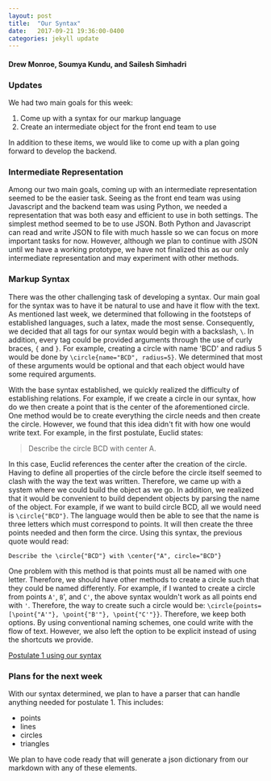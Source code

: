 ```yaml
---
layout: post
title:  "Our Syntax"
date:   2017-09-21 19:36:00-0400
categories: jekyll update
---
```

#### Drew Monroe, Soumya Kundu, and Sailesh Simhadri

### Updates
We had two main goals for this week:
1. Come up with a syntax for our markup language
2. Create an intermediate object for the front end team to use

In addition to these items, we would like to come up with a plan going forward to develop the backend.

### Intermediate Representation
Among our two main goals, coming up with an intermediate representation seemed to be the easier task. Seeing as the front end team was using Javascript and the backend team was using Python, we needed a representation that was both easy and efficient to use in both settings. The simplest method seemed to be to use JSON. Both Python and Javascript can read and write JSON to file with much hassle so we can focus on more important tasks for now. However, although we plan to continue with JSON until we have a working prototype, we have not finalized this as our only intermediate representation and may experiment with other methods.


### Markup Syntax
There was the other challenging task of developing a syntax. Our main goal for the syntax was to have it be natural to use and have it flow with the text. As mentioned last week, we determined that following in the footsteps of established languages, such a latex, made the most sense. Consequently, we decided that all tags for our syntax would begin with a backslash, `\`. In addition, every tag could be provided arguments through the use of curly braces, `{` and `}`. For example, creating a circle with name 'BCD' and radius 5 would be done by `\circle{name="BCD", radius=5}`. We determined that most of these arguments would be optional and that each object would have some required arguments.

With the base syntax established, we quickly realized the difficulty of establishing relations. For example, if we create a circle in our syntax, how do we then create a point that is the center of the aforementioned circle. One method would be to create everything the circle needs and then create the circle. However, we found that this idea didn't fit with how one would write text. For example, in the first postulate, Euclid states:

>Describe the circle BCD with center A.

In this case, Euclid references the center after the creation of the circle. Having to define all properties of the circle before the circle itself seemed to clash with the way the text was written. Therefore, we came up with a system where we could build the object as we go. In addition, we realized that it would be convenient to build dependent objects by parsing the name of the object. For example, if we want to build circle BCD, all we would need is `\circle{"BCD"}`. The language would then be able to see that the name is three letters which must correspond to points. It will then create the three points needed and then form the circe. Using this syntax, the previous quote would read:

`Describe the \circle{"BCD"} with \center{"A", circle="BCD"}`

One problem with this method is that points must all be named with one letter. Therefore, we should have other methods to create a circle such that they could be named differently. For example, if I wanted to create a circle from points `A'`, `B`', and `C'`, the above syntax wouldn't work as all points end with `'`. Therefore, the way to create such a circle would be: `\circle{points=[\point{"A'"}, \point{"B'"}, \point{"C'"}}`. Therefore, we keep both options. By using conventional naming schemes, one could write with the flow of text. However, we also left the option to be explicit instead of using the shortcuts we provide.

[Postulate 1 using our syntax](https://github.com/YouClid/youclid/blob/feature/parser/texts/postulate-1.yc)


### Plans for the next week
With our syntax determined, we plan to have a parser that can handle anything needed for postulate 1. This includes:
* points
* lines
* circles
* triangles

We plan to have code ready that will generate a json dictionary from our markdown with any of these elements.
